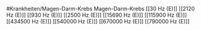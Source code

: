 #Krankheiten/Magen-Darm-Krebs
Magen-Darm-Krebs
[[30 Hz (E)]]
[[2120 Hz (E)]]
[[930 Hz (E)]]
[[2500 Hz (E)]]
[[15690 Hz (E)]]
[[115900 Hz (E)]]
[[434500 Hz (E)]]
[[540000 Hz (E)]]
[[670000 Hz (E)]]
[[790000 Hz (E)]]